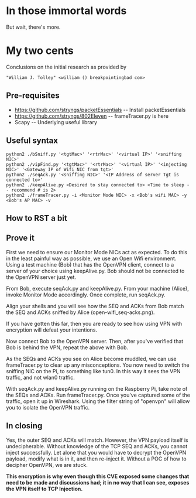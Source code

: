 # In those immortal words
But wait, there's more.

# My two cents
Conclusions on the initial research as provided by
  ```
  "William J. Tolley" <william () breakpointingbad com>
  ```

## Pre-requisites
- https://github.com/stryngs/packetEssentials -- Install packetEssentials
- https://github.com/stryngs/802Eleven        -- frameTracer.py is here
- Scapy                                       -- Underlying useful library

## Useful syntax
```
python2 ./bSniff.py '<tgtMac>' '<rtrMac>' '<virtual IP>' '<sniffing NIC>'
python2 ./vipFind.py '<tgtMac>' '<rtrMac>' '<virtual IP>' '<injecting NIC>' '<Gateway IP of Wifi NIC from tgt>'
python2 ./seqAck.py '<sniffing NIC>' '<IP Address of server Tgt is connected to>'
python2 ./keepAlive.py <Desired to stay connected to> <Time to sleep -- recommend # is 2>
python2 ./frameTracer.py -i <Monitor Mode NIC> -x <Bob's wifi MAC> -y <Bob's AP MAC> -v
```
## How to RST a bit


## Prove it
First we need to ensure our Monitor Mode NICs act as expected.  To do this in the least painful way as possible, we use an Open Wifi environment.  Using a test machine (Bob) that has the OpenVPN client, connect to a server of your choice using keepAlive.py.  Bob should not be connected to the OpenVPN server just yet.

From Bob, execute seqAck.py and keepAlive.py.  From your machine (Alice), invoke Monitor Mode accordingly.  Once complete, run seqAck.py.

Align your shells and you will see how the SEQ and ACKs from Bob match the SEQ and ACKs sniffed by Alice (open-wifi_seq-acks.png).

If you have gotten this far, then you are ready to see how using VPN with encryption will defeat your intentions.

Now connect Bob to the OpenVPN server.  Then, after you've verified that Bob is behind the VPN, repeat the above with Bob.

As the SEQs and ACKs you see on Alice become muddled, we can use frameTracer.py to clear up any misconceptions.  You now need to switch the sniffing NIC on the Pi, to something like tun0.  In this way it sees the VPN traffic, and not wlan0 traffic.

With seqAck.py and keepAlive.py running on the Raspberry Pi, take note of the SEQs and ACKs.  Run frameTracer.py.  Once you've captured some of the traffic, open it up in Wireshark.  Using the filter string of "openvpn" will allow you to isolate the OpenVPN traffic.

## In closing
Yes, the outer SEQ and ACKs will match.  However, the VPN payload itself is undecipherable.  Without knowledge of the TCP SEQ and ACKs, you cannot inject successfully.  Let alone that you would have to decrypt the OpenVPN payload, modify what is in it, and then re-inject it.  Without a POC of how to decipher OpenVPN, we are stuck.

**This encryption is why even though this CVE exposed some changes that need to be made and discussions had; it in no way that I can see, exposes the VPN itself to TCP Injection.**
